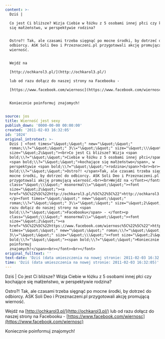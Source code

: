 ```yaml
---
content: >-
  Dziś | 

  Co jest Ci bliższe? Wizja Ciebie w łóżku z 5 osobami innej płci czy kochające
  się małżeństwo, w perspektywie rodzina?


  Ostro?! Tak, ale czasami trzeba sięgnąć po mocne środki, by dotrzeć do
  odbiorcy. ASK Soli Deo i Przeznaczeni.pl przygotowali akcję promującą
  wierność.


  Wejdź na 

  [http://ochkarol3.pl/](http://ochkarol3.pl/) 

  lub od razu dołącz do naszej strony na Facebooku - 

  [https://www.facebook.com/wiernosc](https://www.facebook.com/wiernosc)


  Koniecznie poinformuj znajomych!

                                                                 
source: jos
title: Wierność jest sexy
publish_down: '0000-00-00 00:00:00'
created: '2011-02-03 16:32:05'
id: '1024'
original_introtext: >-
  Dziś | <font times="\&quot;\&quot;" new="\&quot;\&quot;"
  roman;\\?="\&quot;\&quot;" 3\\="\&quot;\&quot;" size="\&quot;\\\&quot;"><font
  size="\&quot;2\&quot;"><br>Co jest Ci bliższe? Wizja <span
  bold;\\?="\&quot;\&quot;">Ciebie w łóżku z 5 osobami innej płci</span> czy
  <span bold;\\?="\&quot;\&quot;">kochające się małżeństwo</span>, w
  perspektywie <span bold;\\?="\&quot;\&quot;">rodzina</span>?<br><br><span
  bold;\\?="\&quot;\&quot;">Ostro?! </span>Tak, ale czasami trzeba sięgnąć po
  mocne środki, by dotrzeć do odbiorcy. ASK Soli Deo i Przeznaczeni.pl
  przygotowali akcję promującą wierność.<br><br>Wejdź na </font></font><p
  class="\&quot;\\\&quot;" msonormal\\="\&quot;\&quot;"><font
  size="\&quot;2\&quot;"><a
  href="%5C%22%5C%22http://ochkarol3.pl/%5C%22%5C%22">http://ochkarol3.pl/</a></font>
  </p><font times="\&quot;\&quot;" new="\&quot;\&quot;"
  roman;\\?="\&quot;\&quot;" 3\\="\&quot;\&quot;" size="\&quot;2\&quot;">lub od
  razu dołącz do naszej strony na <span
  bold;\\?="\&quot;\&quot;">Facebooku</span> - </font><p
  class="\&quot;\\\&quot;" msonormal\\="\&quot;\&quot;"><font
  size="\&quot;2\&quot;"><a
  href="%5C%22%5C%22https://www.facebook.com/wiernosc%5C%22%5C%22">https://www.facebook.com/wiernosc</a></font></p><font
  times="\&quot;\&quot;" new="\&quot;\&quot;" roman;\\?="\&quot;\&quot;"
  3\\="\&quot;\&quot;" size="\&quot;\\\&quot;"><font size="\&quot;2\&quot;"><br
  bold;\\?="\&quot;\&quot;"><span bold;\\?="\&quot;\&quot;">Koniecznie
  poinformuj
  znajomych!</span><br></font><br></font>                                                               
original_fulltext: ''
text-date: 'Dziś (data umieszczenia na nowej stronie: 2011-02-03 16:32:05)'
time: 'Dziś (data umieszczenia na nowej stronie: 2011-02-03 16:32:05)'
---
```

Dziś | 
Co jest Ci bliższe? Wizja Ciebie w łóżku z 5 osobami innej płci czy kochające się małżeństwo, w perspektywie rodzina?

Ostro?! Tak, ale czasami trzeba sięgnąć po mocne środki, by dotrzeć do odbiorcy. ASK Soli Deo i Przeznaczeni.pl przygotowali akcję promującą wierność.

Wejdź na 
[http://ochkarol3.pl/](http://ochkarol3.pl/) 
lub od razu dołącz do naszej strony na Facebooku - 
[https://www.facebook.com/wiernosc](https://www.facebook.com/wiernosc)

Koniecznie poinformuj znajomych!

                                                               

<!--{{json:{"created_date":"2011-02-03 16:32:05","publish_down":"0000-00-00 00:00:00","id":"1024"}}}-->